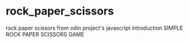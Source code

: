 # rock_paper_scissors
rock paper scissors from odin project's javascript introduction 
SIMPLE ROCK PAPER SCISSORS GAME
